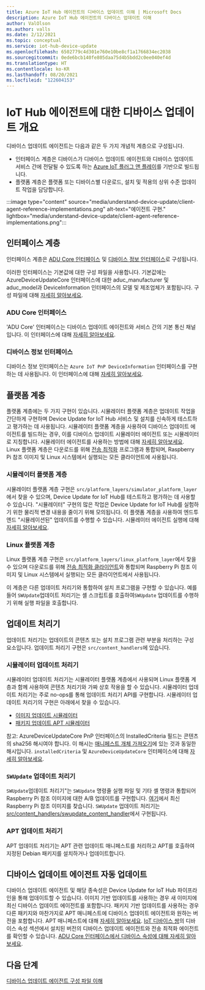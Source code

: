 ```yaml
---
title: Azure IoT Hub 에이전트의 디바이스 업데이트 이해 | Microsoft Docs
description: Azure IoT Hub 에이전트의 디바이스 업데이트 이해
author: ValOlson
ms.author: valls
ms.date: 2/12/2021
ms.topic: conceptual
ms.service: iot-hub-device-update
ms.openlocfilehash: 6502779c4d301e760e10be8cf1a1766834ec2038
ms.sourcegitcommit: 0ede6bcb140fe805daa75d4b5bdd2c0ee040ef4d
ms.translationtype: HT
ms.contentlocale: ko-KR
ms.lasthandoff: 08/20/2021
ms.locfileid: "122604153"
---
```

# <a name="device-update-for-iot-hub-agent-overview"></a>IoT Hub 에이전트에 대한 디바이스 업데이트 개요

디바이스 업데이트 에이전트는 다음과 같은 두 가지 개념적 계층으로 구성됩니다.

* 인터페이스 계층은 디바이스가 디바이스 업데이트 에이전트와 디바이스 업데이트 서비스 간에 전달될 수 있도록 하는 [Azure IoT 플러그 앤 플레이](../iot-develop/overview-iot-plug-and-play.md)를 기반으로 빌드됩니다.
* 플랫폼 계층은 플랫폼 또는 디바이스별 다운로드, 설치 및 적용의 상위 수준 업데이트 작업을 담당합니다.

:::image type="content" source="media/understand-device-update/client-agent-reference-implementations.png" alt-text="에이전트 구현." lightbox="media/understand-device-update/client-agent-reference-implementations.png":::

## <a name="the-interface-layer"></a>인터페이스 계층

인터페이스 계층은 [ADU Core 인터페이스](https://github.com/Azure/iot-hub-device-update/tree/main/src/agent/adu_core_interface) 및 [디바이스 정보 인터페이스](https://github.com/Azure/iot-hub-device-update/tree/main/src/agent/device_info_interface)로 구성됩니다.

이러한 인터페이스는 기본값에 대한 구성 파일을 사용합니다. 기본값에는 AzureDeviceUpdateCore 인터페이스에 대한 aduc_manufacturer 및 aduc_model과 DeviceInformation 인터페이스의 모델 및 제조업체가 포함됩니다. 구성 파일에 대해 [자세히 알아보세요](device-update-configuration-file.md).

### <a name="adu-core-interface"></a>ADU Core 인터페이스

'ADU Core' 인터페이스는 디바이스 업데이트 에이전트와 서비스 간의 기본 통신 채널입니다. 이 인터페이스에 대해 [자세히 알아보세요](device-update-plug-and-play.md#adu-core-interface).

### <a name="device-information-interface"></a>디바이스 정보 인터페이스

디바이스 정보 인터페이스는 `Azure IoT PnP DeviceInformation` 인터페이스를 구현하는 데 사용됩니다. 이 인터페이스에 대해 [자세히 알아보세요](device-update-plug-and-play.md#device-information-interface).

## <a name="the-platform-layer"></a>플랫폼 계층

플랫폼 계층에는 두 가지 구현이 있습니다. 시뮬레이터 플랫폼 계층은 업데이트 작업을 간단하게 구현하며 Device Update for IoT Hub 서비스 및 설치를 신속하게 테스트하고 평가하는 데 사용됩니다. 시뮬레이터 플랫폼 계층을 사용하여 디바이스 업데이트 에이전트를 빌드하는 경우, 이를 디바이스 업데이트 시뮬레이터 에이전트 또는 시뮬레이터로 지칭합니다. 시뮬레이터 에이전트를 사용하는 방법에 대해 [자세히 알아보세요](https://github.com/Azure/iot-hub-device-update/blob/main/docs/agent-reference/how-to-run-agent.md). Linux 플랫폼 계층은 다운로드를 위해 [전송 최적화](https://github.com/microsoft/do-client) 프로그램과 통합되며, Raspberry Pi 참조 이미지 및 Linux 시스템에서 실행되는 모든 클라이언트에 사용됩니다.

### <a name="simulator-platform-layer"></a>시뮬레이터 플랫폼 계층

시뮬레이터 플랫폼 계층 구현은 `src/platform_layers/simulator_platform_layer`에서 찾을 수 있으며, Device Update for IoT Hub를 테스트하고 평가하는 데 사용할 수 있습니다.  "시뮬레이터" 구현의 많은 작업은 Device Update for IoT Hub를 실험하기 위한 물리적 변경 내용을 줄이기 위해 모의됩니다.  이 플랫폼 계층을 사용하여 엔드투엔드 "시뮬레이션된" 업데이트를 수행할 수 있습니다. 시뮬레이터 에이전트 실행에 대해 [자세히 알아보세요](https://github.com/Azure/iot-hub-device-update/blob/main/docs/agent-reference/how-to-run-agent.md).

### <a name="linux-platform-layer"></a>Linux 플랫폼 계층

Linux 플랫폼 계층 구현은 `src/platform_layers/linux_platform_layer`에서 찾을 수 있으며 다운로드를 위해 [전송 최적화 클라이언트](https://github.com/microsoft/do-client/releases)와 통합되며 Raspberry Pi 참조 이미지 및 Linux 시스템에서 실행되는 모든 클라이언트에서 사용됩니다.

이 계층은 다른 업데이트 처리기와 통합하여 설치 프로그램을 구현할 수 있습니다. 예를 들어 `SWUpdate`업데이트 처리기는 셸 스크립트를 호출하여`SWUpdate` 업데이트를 수행하기 위해 실행 파일을 호출합니다.

## <a name="update-handlers"></a>업데이트 처리기

업데이트 처리기는 업데이트의 콘텐츠 또는 설치 프로그램 관련 부분을 처리하는 구성 요소입니다. 업데이트 처리기 구현은 `src/content_handlers`에 있습니다.

### <a name="simulator-update-handler"></a>시뮬레이터 업데이트 처리기

시뮬레이터 업데이트 처리기는 시뮬레이터 플랫폼 계층에서 사용되며 Linux 플랫폼 계층과 함께 사용하여 콘텐츠 처리기와 가짜 상호 작용을 할 수 있습니다. 시뮬레이터 업데이트 처리기는 주로 no-ops를 통해 업데이트 처리기 API를 구현합니다. 시뮬레이터 업데이트 처리기의 구현은 아래에서 찾을 수 있습니다.
* [이미지 업데이트 시뮬레이터](https://github.com/Azure/iot-hub-device-update/blob/main/src/content_handlers/swupdate_handler/inc/aduc/swupdate_simulator_handler.hpp)
* [패키지 업데이트 APT 시뮬레이터](https://github.com/Azure/iot-hub-device-update/blob/main/src/content_handlers/apt_handler/inc/aduc/apt_simulator_handler.hpp)

참고: AzureDeviceUpdateCore PnP 인터페이스의 InstalledCriteria 필드는 콘텐츠의 sha256 해시여야 합니다. 이 해시는 [매니페스트 개체 가져오기](import-update.md#create-a-device-update-import-manifest)에 있는 것과 동일한 해시입니다. `installedCriteria` 및 `AzureDeviceUpdateCore` 인터페이스에 대해 [자세히 알아보세요](device-update-plug-and-play.md).

### <a name="swupdate-update-handler"></a>`SWUpdate` 업데이트 처리기

`SWUpdate`업데이트 처리기"는 `SWUpdate` 명령줄 실행 파일 및 기타 셸 명령과 통합되어 Raspberry Pi 참조 이미지에 대한 A/B 업데이트를 구현합니다. [여기](https://github.com/Azure/iot-hub-device-update/releases)에서 최신 Raspberry Pi 참조 이미지를 찾습니다. `SWUpdate` 업데이트 처리기는 [src/content_handlers/swupdate_content_handler](https://github.com/Azure/iot-hub-device-update/tree/main/src/content_handlers/swupdate_handler)에서 구현됩니다.

### <a name="apt-update-handler"></a>APT 업데이트 처리기

APT 업데이트 처리기는 APT 관련 업데이트 매니페스트를 처리하고 APT를 호출하여 지정된 Debian 패키지를 설치하거나 업데이트합니다.

## <a name="self-update-device-update-agent"></a>디바이스 업데이트 에이전트 자동 업데이트

디바이스 업데이트 에이전트 및 해당 종속성은 Device Update for IoT Hub 파이프라인을 통해 업데이트할 수 있습니다. 이미지 기반 업데이트를 사용하는 경우 새 이미지에 최신 디바이스 업데이트 에이전트를 포함합니다. 패키지 기반 업데이트를 사용하는 경우 다른 패키지와 마찬가지로 APT 매니페스트에 디바이스 업데이트 에이전트와 원하는 버전을 포함합니다. APT 매니페스트에 대해 [자세히 알아보세요](device-update-apt-manifest.md). [IoT 디바이스 쌍](../iot-hub/iot-hub-devguide-device-twins.md)의 디바이스 속성 섹션에서 설치된 버전의 디바이스 업데이트 에이전트와 전송 최적화 에이전트를 확인할 수 있습니다. [ADU Core 인터페이스에서 디바이스 속성에 대해 자세히 알아보세요](device-update-plug-and-play.md#device-properties).

## <a name="next-steps"></a>다음 단계
[디바이스 업데이트 에이전트 구성 파일 이해](device-update-configuration-file.md)